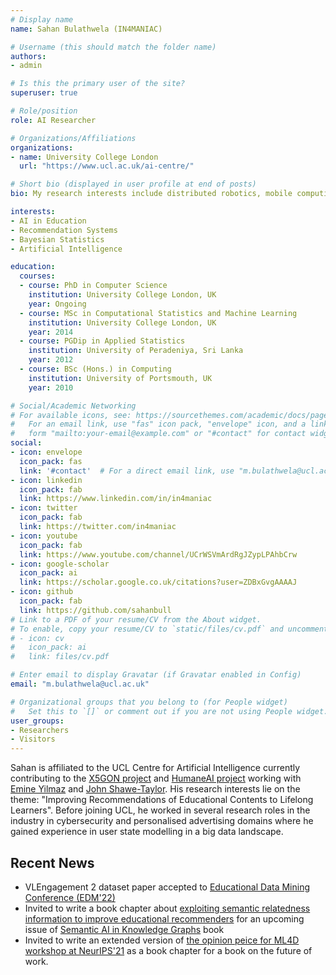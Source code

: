 ```yaml
---
# Display name
name: Sahan Bulathwela (IN4MANIAC)

# Username (this should match the folder name)
authors:
- admin

# Is this the primary user of the site?
superuser: true

# Role/position
role: AI Researcher

# Organizations/Affiliations
organizations:
- name: University College London
  url: "https://www.ucl.ac.uk/ai-centre/"

# Short bio (displayed in user profile at end of posts)
bio: My research interests include distributed robotics, mobile computing and programmable matter.

interests:
- AI in Education
- Recommendation Systems
- Bayesian Statistics
- Artificial Intelligence

education:
  courses:
  - course: PhD in Computer Science
    institution: University College London, UK
    year: Ongoing
  - course: MSc in Computational Statistics and Machine Learning
    institution: University College London, UK
    year: 2014
  - course: PGDip in Applied Statistics
    institution: University of Peradeniya, Sri Lanka
    year: 2012
  - course: BSc (Hons.) in Computing
    institution: University of Portsmouth, UK
    year: 2010

# Social/Academic Networking
# For available icons, see: https://sourcethemes.com/academic/docs/page-builder/#icons
#   For an email link, use "fas" icon pack, "envelope" icon, and a link in the
#   form "mailto:your-email@example.com" or "#contact" for contact widget.
social:
- icon: envelope
  icon_pack: fas
  link: '#contact'  # For a direct email link, use "m.bulathwela@ucl.ac.uk".
- icon: linkedin
  icon_pack: fab
  link: https://www.linkedin.com/in/in4maniac
- icon: twitter
  icon_pack: fab
  link: https://twitter.com/in4maniac
- icon: youtube
  icon_pack: fab
  link: https://www.youtube.com/channel/UCrWSVmArdRgJZypLPAhbCrw 
- icon: google-scholar
  icon_pack: ai
  link: https://scholar.google.co.uk/citations?user=ZDBxGvgAAAAJ
- icon: github
  icon_pack: fab
  link: https://github.com/sahanbull
# Link to a PDF of your resume/CV from the About widget.
# To enable, copy your resume/CV to `static/files/cv.pdf` and uncomment the lines below.
# - icon: cv
#   icon_pack: ai
#   link: files/cv.pdf

# Enter email to display Gravatar (if Gravatar enabled in Config)
email: "m.bulathwela@ucl.ac.uk"

# Organizational groups that you belong to (for People widget)
#   Set this to `[]` or comment out if you are not using People widget.
user_groups:
- Researchers
- Visitors
---
```


Sahan is affiliated to the UCL Centre for Artificial Intelligence currently contributing to the [X5GON project](https://x5gon.org) and [HumaneAI project](https://www.humane-ai.eu/) working with [Emine Yilmaz](https://sites.google.com/site/emineyilmaz) and [John Shawe-Taylor](http://www0.cs.ucl.ac.uk/staff/J.Shawe-Taylor). His research interests lie on the theme: "Improving Recommendations of Educational Contents to Lifelong Learners". Before joining UCL, he worked  in several research roles in the industry in cybersecurity and personalised advertising domains where he gained experience in user state modelling in a big data landscape.

## Recent News

- VLEngagement 2 dataset paper accepted to [Educational Data Mining Conference (EDM'22)](https://educationaldatamining.org/edm2022/)
- Invited to write a book chapter about [exploiting semantic relatedness information to improve educational recommenders](https://arxiv.org/abs/2112.04368) for an upcoming issue of [Semantic AI in Knowledge Graphs](https://sites.google.com/view/semaikg2022) book 
- Invited to write an extended version of [the opinion peice for ML4D workshop at NeurIPS'21](https://arxiv.org/pdf/2112.02034.pdf) as a book chapter for a book on the future of work.

